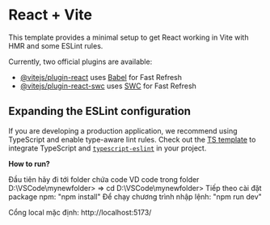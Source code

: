 # React + Vite

This template provides a minimal setup to get React working in Vite with HMR and some ESLint rules.

Currently, two official plugins are available:

- [@vitejs/plugin-react](https://github.com/vitejs/vite-plugin-react/blob/main/packages/plugin-react/README.md) uses [Babel](https://babeljs.io/) for Fast Refresh
- [@vitejs/plugin-react-swc](https://github.com/vitejs/vite-plugin-react-swc) uses [SWC](https://swc.rs/) for Fast Refresh

## Expanding the ESLint configuration

If you are developing a production application, we recommend using TypeScript and enable type-aware lint rules. Check out the [TS template](https://github.com/vitejs/vite/tree/main/packages/create-vite/template-react-ts) to integrate TypeScript and [`typescript-eslint`](https://typescript-eslint.io) in your project.


**How to run?**

Đầu tiên hãy đi tới folder chứa code 
VD code trong folder D:\VSCode\mynewfolder> 
=> cd D:\VSCode\mynewfolder> 
Tiếp theo cài đặt package npm:
 "npm install"
Để chạy chương trình nhập lệnh: 
"npm run dev"

Cổng local mặc định:  http://localhost:5173/
